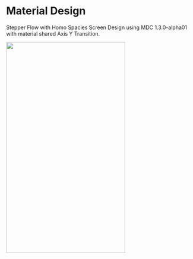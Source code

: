 # Material Design

Stepper Flow with Homo Spacies Screen Design using MDC 1.3.0-alpha01 with material shared Axis Y Transition.

<img src="https://j.gifs.com/yoGPXE.gif?raw=true" width="320px" height="568px">
